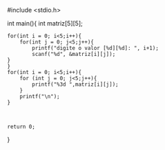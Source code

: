 #include <stdio.h>


int main(){
    int matriz[5][5];

    for(int i = 0; i<5;i++){
        for(int j = 0; j<5;j++){
            printf("digite o valor [%d][%d]: ", i+1);
            scanf("%d", &matriz[i][j]);
    }
    }
    for(int i = 0; i<5;i++){
        for (int j = 0; j<5;j++){
            printf("%3d ",matriz[i][j]);
        }
        printf("\n");
    }


  
    return 0;
}
